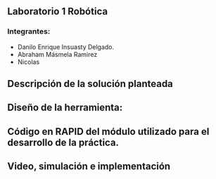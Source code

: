 ## Laboratorio 1 Robótica
### Integrantes: 
- Danilo Enrique Insuasty Delgado.
- Abraham Másmela Ramirez
- Nicolas
## Descripción de la solución planteada
## Diseño de la herramienta:
## Código en RAPID del módulo utilizado para el desarrollo de la práctica.
## Video, simulación e implementación
